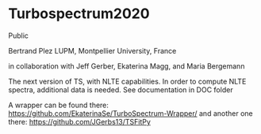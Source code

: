 # Turbospectrum2020
Public

Bertrand Plez
LUPM, Montpellier University, France

in collaboration with Jeff Gerber, Ekaterina Magg, and Maria Bergemann

The next version of TS, with NLTE capabilities.
In order to compute NLTE spectra, additional data is needed.
See documentation in DOC folder

A wrapper can be found there: 
https://github.com/EkaterinaSe/TurboSpectrum-Wrapper/
and another one there:
https://github.com/JGerbs13/TSFitPy
